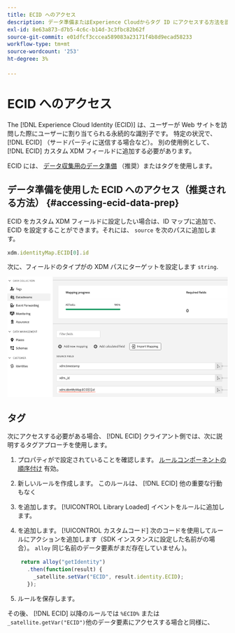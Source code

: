 ```yaml
---
title: ECID へのアクセス
description: データ準備またはExperience Cloudからタグ ID にアクセスする方法を説明します
exl-id: 8e63a873-d7b5-4c6c-b14d-3c3fbc82b62f
source-git-commit: e01dfcf3cccea589083a23171f4b8d9ecad58233
workflow-type: tm+mt
source-wordcount: '253'
ht-degree: 3%

---
```



# ECID へのアクセス

The [!DNL Experience Cloud Identity (ECID)] は、ユーザーが Web サイトを訪問した際にユーザーに割り当てられる永続的な識別子です。 特定の状況で、 [!DNL ECID] （サードパーティに送信する場合など）。 別の使用例として、 [!DNL ECID] カスタム XDM フィールドに追加する必要があります。

ECID には、 [データ収集用のデータ準備](../../../../datastreams/data-prep.md) （推奨）またはタグを使用します。

## データ準備を使用した ECID へのアクセス（推奨される方法） {#accessing-ecid-data-prep}

ECID をカスタム XDM フィールドに設定したい場合は、ID マップに追加で、ECID を設定することができます。それには、 `source` を次のパスに追加します。

```js
xdm.identityMap.ECID[0].id
```

次に、フィールドのタイプがの XDM パスにターゲットを設定します `string`.

![](./assets/access-ecid-data-prep.png)

## タグ

次にアクセスする必要がある場合、 [!DNL ECID] クライアント側では、次に説明するタグアプローチを使用します。

1. プロパティがで設定されていることを確認します。 [ルールコンポーネントの順序付け](../../../ui/managing-resources/rules.md#sequencing) 有効。
1. 新しいルールを作成します。 このルールは、 [!DNL ECID] 他の重要な行動もなく
1. を追加します。 [!UICONTROL Library Loaded] イベントをルールに追加します。
1. を追加します。 [!UICONTROL カスタムコード] 次のコードを使用してルールにアクションを追加します（SDK インスタンスに設定した名前がの場合）。 `alloy` 同じ名前のデータ要素がまだ存在していません )。

   ```js
    return alloy("getIdentity")
      .then(function(result) {
        _satellite.setVar("ECID", result.identity.ECID);
      });
   ```

1. ルールを保存します。

その後、 [!DNL ECID] 以降のルールでは `%ECID%` または `_satellite.getVar("ECID")`他のデータ要素にアクセスする場合と同様に、
